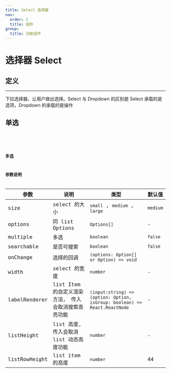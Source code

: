 ```yaml
---
title: Select 选择器
nav:
  order: 2
  title: 组件
group:
  title: 功能组件
---
```


# 选择器 Select

## 定义

---

下拉选择器，让用户做出选择。Select 与 Dropdown 的区别是 Select 承载的是选项，Dropdown 的承载的是操作

## 单选

<code src='./demos/single.tsx' title='单选' desc='单选' >
<code src='./demos/multiple.tsx' title='多选' desc='多选' >
<code src='./demos/search.tsx' title='可搜索' desc='可搜索' >

## 多选

## 参数说明

| 参数          | 说明                                                | 类型                                                                      | 默认值   |
| ------------- | --------------------------------------------------- | ------------------------------------------------------------------------- | -------- |
| size          | select 的大小                                       | `small` , `medium` , `large`                                              | `medium` |
| options       | 同 list Options                                     | `Options[]`                                                               | -        |
| multiple      | 多选                                                | `boolean`                                                                 | `false`  |
| searchable    | 是否可搜索                                          | `boolean`                                                                 | `false`  |
| onChange      | 选择的回调                                          | `(options: Option[] or Option) => void`                                   |          |
| width         | select 的宽度                                       | `number`                                                                  | -        |
| labelRenderer | list Item 的自定义渲染方法， 传入会取消搜索高亮功能 | `(input:string) => (option: Option, isGroup: boolean) => React.ReactNode` | -        |
| listHeight    | list 高度, 传入会取消 list 动态高度功能             | `number`                                                                  | -        |
| listRowHeight | list item 的高度                                    | `number`                                                                  | 44       |
